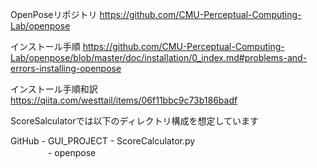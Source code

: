 OpenPoseリポジトリ
https://github.com/CMU-Perceptual-Computing-Lab/openpose

インストール手順
https://github.com/CMU-Perceptual-Computing-Lab/openpose/blob/master/doc/installation/0_index.md#problems-and-errors-installing-openpose

インストール手順和訳
https://qiita.com/westtail/items/06f11bbc9c73b186badf

ScoreSalculatorでは以下のディレクトリ構成を想定しています
<p>
GitHub  -   GUI_PROJECT -   ScoreCalculator.py<br>
&nbsp;　　　　-   openpose

